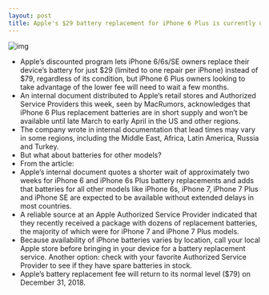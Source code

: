 ```yaml
---
layout: post
title: Apple's $29 battery replacement for iPhone 6 Plus is currently unavailable
---
```

![img](http://media.idownloadblog.com/wp-content/uploads/2016/03/iphone-6-plus-camera.jpg)
* Apple’s discounted program lets iPhone 6/6s/SE owners replace their device’s battery for just $29 (limited to one repair per iPhone) instead of $79, regardless of its condition, but iPhone 6 Plus owners looking to take advantage of the lower fee will need to wait a few months.
* An internal document distributed to Apple’s retail stores and Authorized Service Providers this week, seen by MacRumors, acknowledges that iPhone 6 Plus replacement batteries are in short supply and won’t be available until late March to early April in the US and other regions.
* The company wrote in internal documentation that lead times may vary in some regions, including the Middle East, Africa, Latin America, Russia and Turkey.
* But what about batteries for other models?
* From the article:
* Apple’s internal document quotes a shorter wait of approximately two weeks for iPhone 6 and iPhone 6s Plus battery replacements and adds that batteries for all other models like iPhone 6s, iPhone 7, iPhone 7 Plus and iPhone SE are expected to be available without extended delays in most countries.
* A reliable source at an Apple Authorized Service Provider indicated that they recently received a package with dozens of replacement batteries, the majority of which were for iPhone 7 and iPhone 7 Plus models.
* Because availability of iPhone batteries varies by location, call your local Apple store before bringing in your device for a battery replacement service. Another option: check with your favorite Authorized Service Provider to see if they have spare batteries in stock.
* Apple’s battery replacement fee will return to its normal level ($79) on December 31, 2018.

